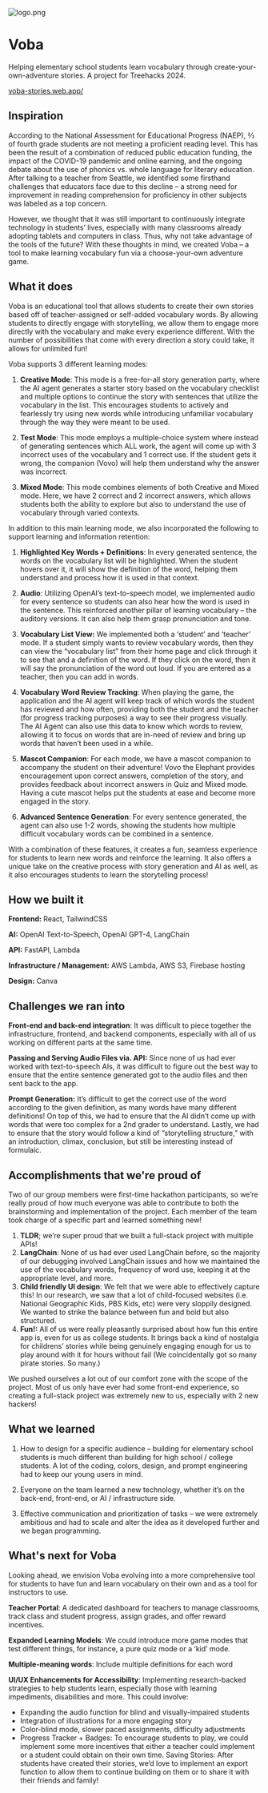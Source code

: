 ![logo.png](./logo.png)

# Voba

Helping elementary school students learn vocabulary through create-your-own-adventure stories. A project for Treehacks 2024.

[voba-stories.web.app/](https://voba-stories.web.app/)

## Inspiration

According to the National Assessment for Educational Progress (NAEP), ⅔ of fourth grade students are not meeting a proficient reading level. This has been the result of a combination of reduced public education funding, the impact of the COVID-19 pandemic and online earning, and the ongoing debate about the use of phonics vs. whole language for literary education. After talking to a teacher from Seattle, we identified some firsthand challenges that educators face due to this decline – a strong need for improvement in reading comprehension for proficiency in other subjects was labeled as a top concern.

However, we thought that it was still important to continuously integrate technology in students’ lives, especially with many classrooms already adopting tablets and computers in class. Thus, why not take advantage of the tools of the future? With these thoughts in mind, we created Voba – a tool to make learning vocabulary fun via a choose-your-own adventure game.

## What it does

Voba is an educational tool that allows students to create their own stories based off of teacher-assigned or self-added vocabulary words. By allowing students to directly engage with storytelling, we allow them to engage more directly with the vocabulary and make every experience different. With the number of possibilities that come with every direction a story could take, it allows for unlimited fun!

Voba supports 3 different learning modes:

1. **Creative Mode**: This mode  is a free-for-all story generation party, where the AI agent generates a starter story based on the vocabulary checklist and multiple options to continue the story with sentences that utilize the vocabulary in the list. This encourages students to actively and fearlessly try using new words while introducing unfamiliar vocabulary through the way they were meant to be used.

2. **Test Mode**: This mode employs a multiple-choice system where instead of generating sentences which ALL work, the agent will come up with 3 incorrect uses of the vocabulary and 1 correct use. If the student gets it wrong, the companion (Vovo) will help them understand why the answer was incorrect.

3. **Mixed Mode**: This mode combines elements of both Creative and Mixed mode. Here, we have 2 correct and 2 incorrect answers, which allows students both the ability to explore but also to understand the use of vocabulary through varied contexts.

In addition to this main learning mode, we also incorporated the following to support learning and information retention:

1. **Highlighted Key Words + Definitions**: In every generated sentence, the words on the vocabulary list will be highlighted. When the student hovers over it, it will show the definition of the word, helping them understand and process how it is used in that context.

2. **Audio**: Utilizing OpenAI’s text-to-speech model, we implemented audio for every sentence so students can also hear how the word is used in the sentence. This reinforced another pillar of learning vocabulary – the auditory versions. It can also help them grasp pronunciation and tone.

3. **Vocabulary List View:** We implemented both a ‘student’ and ‘teacher’ mode. If a student simply wants to review vocabulary words, then they can view the “vocabulary list” from their home page and click through it to see that and a definition of the word. If they click on the word, then it will say the pronunciation of the word out loud. If you are entered as a teacher, then you can add in words.

4. **Vocabulary Word Review Tracking**: When playing the game, the application and the AI agent will keep track of which words the student has reviewed and how often, providing both the student and the teacher (for progress tracking purposes) a way to see their progress visually. The AI Agent can also use this data to know which words to review, allowing it to focus on words that are in-need of review and bring up words that haven’t been used in a while.

5. **Mascot Companion**: For each mode, we have a mascot companion to accompany the student on their adventure! Vovo the Elephant provides encouragement upon correct answers, completion of the story, and provides feedback about incorrect answers in Quiz and Mixed mode. Having a cute mascot helps put the students at ease and become more engaged in the story.

6. **Advanced Sentence Generation**: For every sentence generated, the agent can also use 1-2 words, showing the students how multiple difficult vocabulary words can be combined in a sentence.

With a combination of these features, it creates a fun, seamless experience for students to learn new words and reinforce the learning. It also offers a unique take on the creative process with story generation and AI as well, as it also encourages students to learn the storytelling process!

## How we built it

**Frontend:** React, TailwindCSS 

**AI:** OpenAI Text-to-Speech, OpenAI GPT-4, LangChain

**API:** FastAPI, Lambda 

**Infrastructure / Management:** AWS Lambda, AWS S3, Firebase hosting

**Design:** Canva

## Challenges we ran into

**Front-end and back-end integration**: It was difficult to piece together the infrastructure, frontend, and backend components, especially with all of us working on different parts at the same time.

**Passing and Serving Audio Files via. API:** Since none of us had ever worked with text-to-speech AIs, it was difficult to figure out the best way to ensure that the entire sentence generated got to the audio files and then sent back to the app.

**Prompt Generation:** It’s difficult to get the correct use of the word according to the given definition, as many words have many different definitions! On top of this, we had to ensure that the AI didn’t come up with words that were too complex for a 2nd grader to understand. Lastly, we had to ensure that the story would follow a kind of “storytelling structure,” with an introduction, climax, conclusion, but still be interesting instead of formulaic.

## Accomplishments that we're proud of

Two of our group members were first-time hackathon participants, so we’re really proud of how much everyone was able to contribute to both the brainstorming and implementation of the project. Each member of the team took charge of a specific part and learned something new! 

1. **TLDR**; we’re super proud that we built a full-stack project with multiple APIs! 
2. **LangChain**: None of us had ever used LangChain before, so the majority of our debugging involved LangChain issues and how we maintained the use of the vocabulary words, frequency of word use, keeping it at the appropriate level, and more.
3. **Child friendly UI design**: We felt that we were able to effectively capture this! In our research, we saw that a lot of child-focused websites (i.e. National Geographic Kids, PBS Kids, etc) were very sloppily designed. We wanted to strike the balance between fun and bold but also structured. 
4. **Fun!:** All of us were really pleasantly surprised about how fun this entire app is, even for us as college students. It brings back a kind of nostalgia for childrens’ stories while being genuinely engaging enough for us to play around with it for hours without fail (We coincidentally got so many pirate stories. So many.)

We pushed ourselves a lot out of our comfort zone with the scope of the project. Most of us only have ever had some front-end experience, so creating a full-stack project was extremely new to us, especially with 2 new hackers! 

## What we learned

1. How to design for a specific audience – building for elementary school students is much different than building for high school / college students. A lot of the coding, colors, design, and prompt engineering had to keep our young users in mind. 

2. Everyone on the team learned a new technology, whether it’s on the back-end, front-end, or AI / infrastructure side.

3. Effective communication and prioritization of tasks – we were extremely ambitious and had to scale and alter the idea as it developed further and we began programming. 


## What's next for Voba

Looking ahead, we envision Voba evolving into a more comprehensive tool for students to have fun and learn vocabulary on their own and as a tool for instructors to use.

**Teacher Portal**: A dedicated dashboard for teachers to manage classrooms, track class and student progress, assign grades, and offer reward incentives.

**Expanded Learning Models**: We could introduce more game modes that test different things, for instance, a pure quiz mode or a ‘kid’ mode.

**Multiple-meaning words**: Include multiple definitions for each word

**UI/UX Enhancements for Accessibility**: Implementing research-backed strategies to help students learn, especially those with learning impediments, disabilities and more. This could involve:
- Expanding the audio function for blind and visually-impaired students
- Integration of illustrations for a more engaging story
- Color-blind mode, slower paced assignments, difficulty adjustments
- Progress Tracker + Badges: To encourage students to play, we could implement some more incentives that either a teacher could implement or a student could obtain on their own time. 
Saving Stories: After students have created their stories, we’d love to implement an export function to allow them to continue building on them or to share it with their friends and family! 

